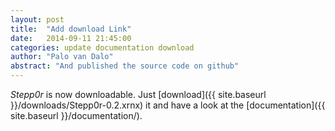 ```yaml
---
layout: post
title:  "Add download Link"
date:   2014-09-11 21:45:00
categories: update documentation download
author: "Palo van Dalo"
abstract: "And published the source code on github"
---
```


*Stepp0r* is now downloadable. 
Just [download]({{ site.baseurl }}/downloads/Stepp0r-0.2.xrnx) it and have a look at the 
[documentation]({{ site.baseurl }}/documentation/).

